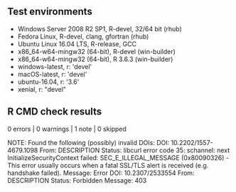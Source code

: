 ## Test environments
* Windows Server 2008 R2 SP1, R-devel, 32/64 bit (rhub)
* Fedora Linux, R-devel, clang, gfortran (rhub)
* Ubuntu Linux 16.04 LTS, R-release, GCC
* x86_64-w64-mingw32 (64-bit), R-devel (win-builder)
* x86_64-w64-mingw32 (64-bit), R 3.6.3 (win-builder)
* windows-latest, r: 'devel'
* macOS-latest, r: 'devel'
* ubuntu-16.04, r: '3.6'
* xenial, r: "devel"

## R CMD check results

0 errors | 0 warnings | 1 note | 0 skipped

NOTE: Found the following (possibly) invalid DOIs:
  DOI: 10.2202/1557-4679.1098
    From: DESCRIPTION
    Status: libcurl error code 35:
    	schannel: next InitializeSecurityContext failed: SEC_E_ILLEGAL_MESSAGE (0x80090326) - This error usually occurs when a fatal SSL/TLS alert is received (e.g. handshake failed).
    Message: Error
  DOI: 10.2307/2533554
    From: DESCRIPTION
    Status: Forbidden
    Message: 403
